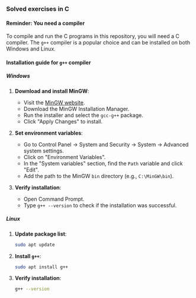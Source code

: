 ### Solved exercises in C

#### Reminder: You need a compiler

To compile and run the C programs in this repository, you will need a C compiler. The `g++` compiler is a popular choice and can be installed on both Windows and Linux.

#### Installation guide for `g++` compiler

##### Windows

1. **Download and install MinGW**:
   - Visit the [MinGW website](http://www.mingw.org/).
   - Download the MinGW Installation Manager.
   - Run the installer and select the `gcc-g++` package.
   - Click "Apply Changes" to install.

2. **Set environment variables**:
   - Go to Control Panel -> System and Security -> System -> Advanced system settings.
   - Click on "Environment Variables".
   - In the "System variables" section, find the `Path` variable and click "Edit".
   - Add the path to the MinGW `bin` directory (e.g., `C:\MinGW\bin`).

3. **Verify installation**:
   - Open Command Prompt.
   - Type `g++ --version` to check if the installation was successful.

##### Linux

1. **Update package list**:
   
   ```bash
   sudo apt update
   
2. **Install `g++`**:
   ```bash
   sudo apt install g++
   ```

3. **Verify installation**:
   
   ```bash
   g++ --version
   ```
